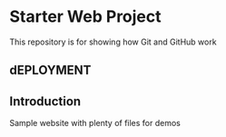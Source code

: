 # Starter Web Project

This repository is for showing how Git and GitHub work
## dEPLOYMENT
## Introduction

Sample website with plenty of files for demos